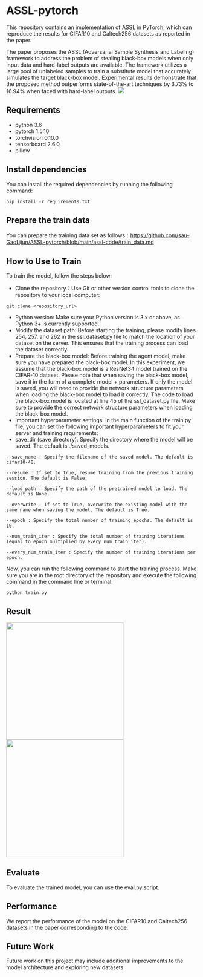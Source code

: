 # ASSL-pytorch
This repository contains an implementation of ASSL in PyTorch, which can reproduce the results for CIFAR10 and Caltech256 datasets as reported in the paper.

The paper proposes the ASSL (Adversarial Sample Synthesis and Labeling) framework to address the problem of stealing black-box models when only input data and hard-label outputs are available. The framework utilizes a large pool of unlabeled samples to train a substitute model that accurately simulates the target black-box model. Experimental results demonstrate that the proposed method outperforms state-of-the-art techniques by 3.73% to 16.94% when faced with hard-label outputs.
![](https://github.com/sau-GaoLijun/ASSL-pytorch/blob/main/assl-code/assl/famework.png)

## Requirements
- python 3.6
- pytorch 1.5.10
- torchvision 0.10.0
- tensorboard 2.6.0
- pillow

## Install dependencies
You can install the required dependencies by running the following command:
```
pip install -r requirements.txt
```
## Prepare the train data 
You can prepare the training data set as follows：https://github.com/sau-GaoLijun/ASSL-pytorch/blob/main/assl-code/train_data.md

## How to Use to Train
To train the model, follow the steps below:

- Clone the repository：Use Git or other version control tools to clone the repository to your local computer:
```
git clone <repository_url>
```
- Python version: Make sure your Python version is 3.x or above, as Python 3+ is currently supported.
- Modify the dataset path: Before starting the training, please modify lines 254, 257, and 262 in the ssl_dataset.py file to match the location of your dataset on the server. This ensures that the training process can load the dataset correctly.
- Prepare the black-box model: Before training the agent model, make sure you have prepared the black-box model. In this experiment, we assume that the black-box model is a ResNet34 model trained on the CIFAR-10 dataset. Please note that when saving the black-box model, save it in the form of a complete model + parameters. If only the model is saved, you will need to provide the network structure parameters when loading the black-box model to load it correctly. The code to load the black-box model is located at line 45 of the ssl_dataset.py file. Make sure to provide the correct network structure parameters when loading the black-box model.
- Important hyperparameter settings: In the main function of the train.py file, you can set the following important hyperparameters to fit your server and training requirements:
- save_dir (save directory): Specify the directory where the model will be saved. The default is ./saved_models.
```
--save_name : Specify the filename of the saved model. The default is cifar10-40.

--resume : If set to True, resume training from the previous training session. The default is False.

--load_path : Specify the path of the pretrained model to load. The default is None.

--overwrite : If set to True, overwrite the existing model with the same name when saving the model. The default is True.

--epoch : Specify the total number of training epochs. The default is 10.

--num_train_iter : Specify the total number of training iterations (equal to epoch multiplied by every_num_train_iter).

--every_num_train_iter : Specify the number of training iterations per epoch.
```
 Now, you can run the following command to start the training process. Make sure you are in the root directory of the repository and execute the following command in the command line or terminal:
```
python train.py
```


## Result
<img src="https://github.com/sau-GaoLijun/ASSL-pytorch/blob/main/assl-code/assl/table1.png" width="310px"><img src="https://github.com/sau-GaoLijun/ASSL-pytorch/blob/main/assl-code/assl/table2.png" width="310px">



## Evaluate
To evaluate the trained model, you can use the eval.py script.

## Performance
We report the performance of the model on the CIFAR10 and Caltech256 datasets in the paper corresponding to the code.

## Future Work
Future work on this project may include additional improvements to the model architecture and exploring new datasets.



